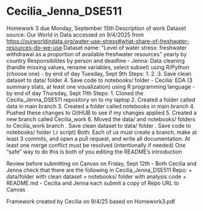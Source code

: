 # Cecilia_Jenna_DSE511
Homework 3 due Monday, September 15th
Description of work
  Dataset source: Our World in Data accessed on 9/4/2025 from https://ourworldindata.org/water-use-stress#what-share-of-freshwater-resources-do-we-use
  Dataset name: "Level of water stress: freshwater withdrawal as a proportion of available freshwater resources" yearly by country
  Responsibilites by person and deadline
        - Jenna: Data cleaning (handle missing values, rename variables, select subset) using R/Python (choose one) - by end of day Tuesday, Sept 9th
               Steps:
                   1. 
                   2.
                   3. Save clean dataset to data/ folder
                   4. Save code to notebooks/ folder
        - Cecilia: EDA (3 summary stats, at least one visualization) using R programming language - by end of day Thursday, Sept 11th
               Steps:
                   1. Cloned the Cecilia_Jenna_DSE511 repository on to my laptop
                   2. Created a folder called data in main branch
                   3. Created a folder called notebooks in main branch
                   4. Pushed these changes to GitHUB to see if my changes applied
                   5. Created a new branch called Cecilia_work
                   6. Moved the data/ and notebooks/ folders to Cecilia_work branch
                   . Save clean dataset to data/ folder
                   . Save code to notebooks/ folder (.r script)
        Both: Each of us must create a branch, make at least 3 commits, and open a pull request, and write all documentation.
               At least one merge conflict must be resolved (intentionally if needed)
                     One “safe” way to do this is both of you editing the README’s introduction

Review before submitting on Canvas on Friday, Sept 12th
      - Both Cecilia and Jenna check that there are the following in Cecilia_Jenna_DSE511 Repo:
          + data/folder with clean dataset
          + notebooks/ folder with analysis code
          + README.md
      - Cecilia and Jenna each submit a copy of Repo URL to Canvas

Framework created by Cecilia on 9/4/25 based on Homework3.pdf
